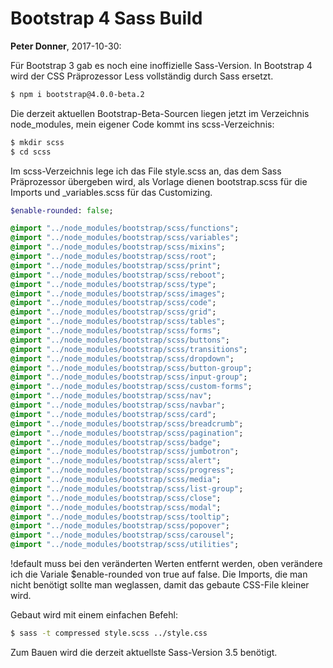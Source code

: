# Bootstrap 4 Sass Build
**Peter Donner**, 2017-10-30:

Für Bootstrap 3 gab es noch eine inoffizielle Sass-Version. In Bootstrap 4 wird der CSS Präprozessor Less vollständig durch Sass ersetzt.

```sh
$ npm i bootstrap@4.0.0-beta.2
```

Die derzeit aktuellen Bootstrap-Beta-Sourcen liegen jetzt im Verzeichnis node_modules, mein eigener Code kommt ins scss-Verzeichnis:

```sh
$ mkdir scss
$ cd scss
```

Im scss-Verzeichnis lege ich das File style.scss an, das dem Sass Präprozessor übergeben wird, als Vorlage dienen bootstrap.scss für die Imports und _variables.scss für das Customizing.

```sass
$enable-rounded: false;

@import "../node_modules/bootstrap/scss/functions";
@import "../node_modules/bootstrap/scss/variables";
@import "../node_modules/bootstrap/scss/mixins";
@import "../node_modules/bootstrap/scss/root";
@import "../node_modules/bootstrap/scss/print";
@import "../node_modules/bootstrap/scss/reboot";
@import "../node_modules/bootstrap/scss/type";
@import "../node_modules/bootstrap/scss/images";
@import "../node_modules/bootstrap/scss/code";
@import "../node_modules/bootstrap/scss/grid";
@import "../node_modules/bootstrap/scss/tables";
@import "../node_modules/bootstrap/scss/forms";
@import "../node_modules/bootstrap/scss/buttons";
@import "../node_modules/bootstrap/scss/transitions";
@import "../node_modules/bootstrap/scss/dropdown";
@import "../node_modules/bootstrap/scss/button-group";
@import "../node_modules/bootstrap/scss/input-group";
@import "../node_modules/bootstrap/scss/custom-forms";
@import "../node_modules/bootstrap/scss/nav";
@import "../node_modules/bootstrap/scss/navbar";
@import "../node_modules/bootstrap/scss/card";
@import "../node_modules/bootstrap/scss/breadcrumb";
@import "../node_modules/bootstrap/scss/pagination";
@import "../node_modules/bootstrap/scss/badge";
@import "../node_modules/bootstrap/scss/jumbotron";
@import "../node_modules/bootstrap/scss/alert";
@import "../node_modules/bootstrap/scss/progress";
@import "../node_modules/bootstrap/scss/media";
@import "../node_modules/bootstrap/scss/list-group";
@import "../node_modules/bootstrap/scss/close";
@import "../node_modules/bootstrap/scss/modal";
@import "../node_modules/bootstrap/scss/tooltip";
@import "../node_modules/bootstrap/scss/popover";
@import "../node_modules/bootstrap/scss/carousel";
@import "../node_modules/bootstrap/scss/utilities";
```

!default muss bei den veränderten Werten entfernt werden, oben verändere ich die Variale $enable-rounded von true auf false. Die Imports, die man nicht benötigt sollte man weglassen, damit das gebaute CSS-File kleiner wird.

Gebaut wird mit einem einfachen Befehl:

```sh
$ sass -t compressed style.scss ../style.css
```

Zum Bauen wird die derzeit aktuellste Sass-Version 3.5 benötigt.
